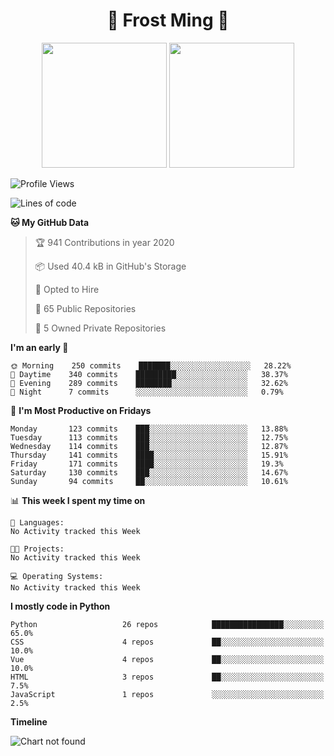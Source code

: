 <h1 align="center">🦄 Frost Ming 🐍</h1>

<p align="center">
  <img height="200" src="https://github-readme-stats.vercel.app/api?username=frostming&show_icons=true&theme=dracula&include_all_commits=true" />
  <img height="200" src="https://github-readme-stats.vercel.app/api/top-langs/?username=frostming&theme=dracula&show_icons=true" />
</p>

<!--START_SECTION:waka-->
![Profile Views](http://img.shields.io/badge/Profile%20Views-61-blue)

![Lines of code](https://img.shields.io/badge/From%20Hello%20World%20I've%20written-6.5%20million%20Lines%20of%20code-blue)

**🐱 My GitHub Data** 

> 🏆 941 Contributions in year 2020
 > 
> 📦 Used 40.4 kB in GitHub's Storage 
 > 
> 💼 Opted to Hire
 > 
> 📜 65 Public Repositories 
 > 
> 🔑 5 Owned Private Repositories 

**I'm an early 🐤** 

```text
🌞 Morning    250 commits    ███████░░░░░░░░░░░░░░░░░░   28.22% 
🌆 Daytime    340 commits    █████████░░░░░░░░░░░░░░░░   38.37% 
🌃 Evening    289 commits    ████████░░░░░░░░░░░░░░░░░   32.62% 
🌙 Night      7 commits      ░░░░░░░░░░░░░░░░░░░░░░░░░   0.79%

```
📅 **I'm Most Productive on Fridays** 

```text
Monday       123 commits    ███░░░░░░░░░░░░░░░░░░░░░░   13.88% 
Tuesday      113 commits    ███░░░░░░░░░░░░░░░░░░░░░░   12.75% 
Wednesday    114 commits    ███░░░░░░░░░░░░░░░░░░░░░░   12.87% 
Thursday     141 commits    ████░░░░░░░░░░░░░░░░░░░░░   15.91% 
Friday       171 commits    ████░░░░░░░░░░░░░░░░░░░░░   19.3% 
Saturday     130 commits    ███░░░░░░░░░░░░░░░░░░░░░░   14.67% 
Sunday       94 commits     ██░░░░░░░░░░░░░░░░░░░░░░░   10.61%

```


📊 **This week I spent my time on** 

```text
💬 Languages: 
No Activity tracked this Week

🐱‍💻 Projects: 
No Activity tracked this Week

💻 Operating Systems: 
No Activity tracked this Week

```

**I mostly code in Python** 

```text
Python                   26 repos            ████████████████░░░░░░░░░   65.0% 
CSS                      4 repos             ██░░░░░░░░░░░░░░░░░░░░░░░   10.0% 
Vue                      4 repos             ██░░░░░░░░░░░░░░░░░░░░░░░   10.0% 
HTML                     3 repos             ██░░░░░░░░░░░░░░░░░░░░░░░   7.5% 
JavaScript               1 repos             ░░░░░░░░░░░░░░░░░░░░░░░░░   2.5%

```


**Timeline**

![Chart not found](https://github.com/frostming/frostming/blob/master/charts/bar_graph.png) 


<!--END_SECTION:waka-->
